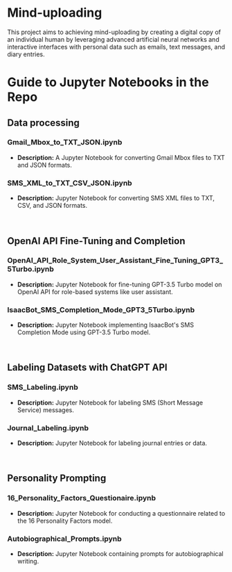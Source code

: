 # Mind-uploading

This project aims to achieving mind-uploading by creating a digital copy of an individual human by leveraging advanced artificial neural networks and interactive interfaces with personal data such as emails, text messages, and diary entries.

# Guide to Jupyter Notebooks in the Repo

## Data processing

### Gmail_Mbox_to_TXT_JSON.ipynb

- **Description:** A Jupyter Notebook for converting Gmail Mbox files to TXT and JSON formats.

### SMS_XML_to_TXT_CSV_JSON.ipynb

- **Description:** Jupyter Notebook for converting SMS XML files to TXT, CSV, and JSON formats.

</br>

## OpenAI API Fine-Tuning and Completion

### OpenAI_API_Role_System_User_Assistant_Fine_Tuning_GPT3_5Turbo.ipynb

- **Description:** Jupyter Notebook for fine-tuning GPT-3.5 Turbo model on OpenAI API for role-based systems like user assistant.

### IsaacBot_SMS_Completion_Mode_GPT3_5Turbo.ipynb

- **Description:** Jupyter Notebook implementing IsaacBot's SMS Completion Mode using GPT-3.5 Turbo model.

</br>

## Labeling Datasets with ChatGPT API

### SMS_Labeling.ipynb

- **Description:** Jupyter Notebook for labeling SMS (Short Message Service) messages.

### Journal_Labeling.ipynb

- **Description:** Jupyter Notebook for labeling journal entries or data.

</br>

## Personality Prompting

### 16_Personality_Factors_Questionaire.ipynb

- **Description:** Jupyter Notebook for conducting a questionnaire related to the 16 Personality Factors model.

### Autobiographical_Prompts.ipynb

- **Description:** Jupyter Notebook containing prompts for autobiographical writing.
